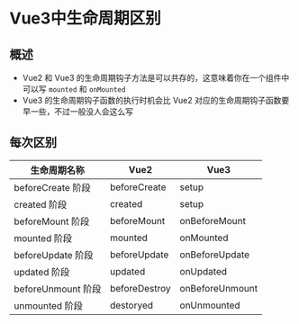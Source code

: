 # Vue3中生命周期区别

## 概述

+ Vue2 和 Vue3 的生命周期钩子方法是可以共存的，这意味着你在一个组件中可以写 `mounted` 和 `onMounted`
+ Vue3 的生命周期钩子函数的执行时机会比 Vue2 对应的生命周期钩子函数要早一些，不过一般没人会这么写

## 每次区别

| 生命周期名称       | Vue2          | Vue3            |
| ------------------ | ------------- | --------------- |
| beforeCreate 阶段  | beforeCreate  | setup           |
| created 阶段       | created       | setup           |
| beforeMount 阶段   | beforeMount   | onBeforeMount   |
| mounted 阶段       | mounted       | onMounted       |
| beforeUpdate 阶段  | beforeUpdate  | onBeforeUpdate  |
| updated 阶段       | updated       | onUpdated       |
| beforeUnmount 阶段 | beforeDestroy | onBeforeUnmount |
| unmounted 阶段     | destoryed     | onUnmounted     |
